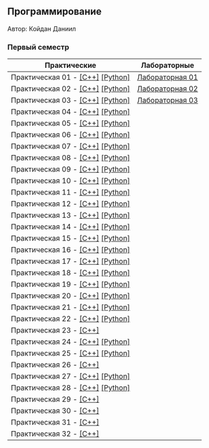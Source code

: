 ## Программирование

Автор: Койдан Даниил


### Первый семестр

| Практические | Лабораторные |
|--------------|--------------|
| Практическая 01 - [[С++]](./Practice/01/C++/01/ConsoleApplication1.cpp) [[Python]](./Practice/01/Python/01.py) |  [Лабораторная 01](./Lab/01/README.md) |
| Практическая 02 - [[С++]](./Practice/02/C++/02/02.cpp) [[Python]](./Practice/02/Python/02.py) |  [Лабораторная 02](./Lab/02/README.md) |
| Практическая 03 - [[С++]](./Practice/03/C++/03/03.cpp) [[Python]](./Practice/03/Python/03.py) |  [Лабораторная 03](./Lab/03/READme.md) |
| Практическая 04 - [[С++]](./Practice/04/C++/04/04.cpp) [[Python]](./Practice/04/Python/04.py) | |
| Практическая 05 - [[С++]](./Practice/05/C++/05/05.cpp) [[Python]](./Practice/05/Python/05.py) | |
| Практическая 06 - [[С++]](./Practice/06/C++/06/06.cpp) [[Python]](./Practice/06/Python/06.py) | |
| Практическая 07 - [[С++]](./Practice/07/C++/07/07.cpp) [[Python]](./Practice/07/Python/07.py) | |
| Практическая 08 - [[С++]](./Practice/08/C++/08/08.cpp) [[Python]](./Practice/08/Python/08.py) | |
| Практическая 09 - [[С++]](./Practice/09/C++/09/09.cpp) [[Python]](./Practice/09/Python/09.py) | |
| Практическая 10 - [[С++]](./Practice/10/C++/10/10.cpp) [[Python]](./Practice/10/Python/10.py) | |
| Практическая 11 - [[С++]](./Practice/11/C++/11/11.cpp) [[Python]](./Practice/11/Python/11.py) | |
| Практическая 12 - [[С++]](./Practice/12/C++/12/12.cpp) [[Python]](./Practice/12/Python/12.py) | |
| Практическая 13 - [[С++]](./Practice/13/C++/13/13.cpp) [[Python]](./Practice/13/Python/13.py) | |
| Практическая 14 - [[С++]](./Practice/14/C++/14/14.cpp) [[Python]](./Practice/14/Python/14.py) | |
| Практическая 15 - [[С++]](./Practice/15/C++/15/15.cpp) [[Python]](./Practice/15/Python/15.py) | |
| Практическая 16 - [[С++]](./Practice/16/C++/16/16.cpp) [[Python]](./Practice/16/Python/16.py) | |
| Практическая 17 - [[С++]](./Practice/17/C++/17/17.cpp) [[Python]](./Practice/17/Python/17.py) | |
| Практическая 18 - [[С++]](./Practice/18/C++/18/18.cpp) [[Python]](./Practice/18/Python/18.py) | |
| Практическая 19 - [[С++]](./Practice/19/C++/19/19.cpp) [[Python]](./Practice/19/Python/19.py) | |
| Практическая 20 - [[С++]](./Practice/20/C++/20/20.cpp) [[Python]](./Practice/20/Python/20.py) | |
| Практическая 21 - [[С++]](./Practice/21/C++/21/21.cpp) [[Python]](./Practice/21/Python/21.py) | |
| Практическая 22 - [[С++]](./Practice/22/C++/22/22.cpp) [[Python]](./Practice/22/Python/22.py) | |
| Практическая 23 - [[С++]](./Practice/23/C++/23/23.cpp) | |
| Практическая 24 - [[С++]](./Practice/24/C++/24/24.cpp) [[Python]](./Practice/24/Python/24.py) | |
| Практическая 25 - [[С++]](./Practice/25/C++/25/25.cpp) [[Python]](./Practice/25/Python/25.py) | |
| Практическая 26 - [[С++]](./Practice/26/C++/26/26.cpp) | |
| Практическая 27 - [[С++]](./Practice/27/C++/27/27.cpp) [[Python]](./Practice/27/Python/27.py) | |
| Практическая 28 - [[С++]](./Practice/28/C++/28/28.cpp) [[Python]](./Practice/28/Python/28.py) | |
| Практическая 29 - [[С++]](./Practice/29/C++/29/29.cpp) | |
| Практическая 30 - [[С++]](./Practice/30/C++/30/30.cpp) | |
| Практическая 31 - [[С++]](./Practice/31/C++/31/31.cpp) | |
| Практическая 32 - [[С++]](./Practice/32/C++/32/32.cpp) | |